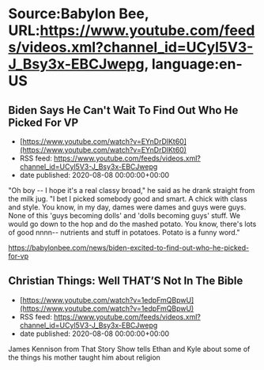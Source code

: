# Source:Babylon Bee, URL:https://www.youtube.com/feeds/videos.xml?channel_id=UCyl5V3-J_Bsy3x-EBCJwepg, language:en-US

## Biden Says He Can't Wait To Find Out Who He Picked For VP
 - [https://www.youtube.com/watch?v=EYnDrDlKt60](https://www.youtube.com/watch?v=EYnDrDlKt60)
 - RSS feed: https://www.youtube.com/feeds/videos.xml?channel_id=UCyl5V3-J_Bsy3x-EBCJwepg
 - date published: 2020-08-08 00:00:00+00:00

"Oh boy -- I hope it's a real classy broad," he said as he drank straight from the milk jug. "I bet I picked somebody good and smart. A chick with class and style. You know, in my day, dames were dames and guys were guys. None of this 'guys becoming dolls' and 'dolls becoming guys' stuff. We would go down to the hop and do the mashed potato. You know, there's lots of good nnnn-- nutrients and stuff in potatoes. Potato is a funny word."

https://babylonbee.com/news/biden-excited-to-find-out-who-he-picked-for-vp

## Christian Things: Well THAT’S Not In The Bible
 - [https://www.youtube.com/watch?v=1edpFmQBpwU](https://www.youtube.com/watch?v=1edpFmQBpwU)
 - RSS feed: https://www.youtube.com/feeds/videos.xml?channel_id=UCyl5V3-J_Bsy3x-EBCJwepg
 - date published: 2020-08-08 00:00:00+00:00

James Kennison from That Story Show tells Ethan and Kyle about some of the things his mother taught him about religion


